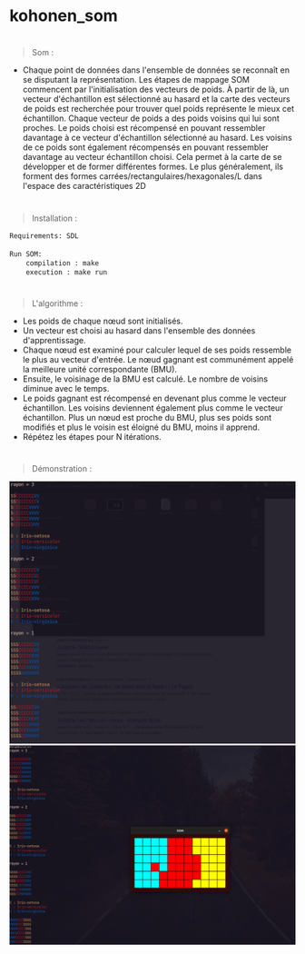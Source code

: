 # kohonen_som
#
> Som : 

* Chaque point de données dans l'ensemble de données se reconnaît en se disputant la représentation. 
Les étapes de mappage SOM commencent par l'initialisation des vecteurs de poids. 
À partir de là, un vecteur d'échantillon est sélectionné au hasard et la carte des vecteurs de poids est recherchée pour trouver quel poids représente le mieux cet échantillon. 
Chaque vecteur de poids a des poids voisins qui lui sont proches. Le poids choisi est récompensé en pouvant ressembler davantage à ce vecteur d'échantillon sélectionné au hasard. 
Les voisins de ce poids sont également récompensés en pouvant ressembler davantage au vecteur échantillon choisi. Cela permet à la carte de se développer et de former différentes formes. 
Le plus généralement, ils forment des formes carrées/rectangulaires/hexagonales/L dans l'espace des caractéristiques 2D

#    
> Installation :
    
    Requirements: SDL
    
    Run SOM:   
        compilation : make
        execution : make run 
#    

> L'algorithme : 

* Les poids de chaque nœud sont initialisés.
* Un vecteur est choisi au hasard dans l'ensemble des données d'apprentissage.
* Chaque nœud est examiné pour calculer lequel de ses poids ressemble le plus au vecteur d'entrée. Le nœud gagnant est communément appelé la meilleure unité correspondante (BMU).
* Ensuite, le voisinage de la BMU est calculé. Le nombre de voisins diminue avec le temps.
* Le poids gagnant est récompensé en devenant plus comme le vecteur échantillon. Les voisins deviennent également plus comme le vecteur échantillon. Plus un nœud est proche du BMU, plus ses poids sont modifiés et plus le voisin est éloigné du BMU, moins il apprend.
* Répétez les étapes pour N itérations.

#
> Démonstration :

![Alt Text](https://github.com/mir-ak/kohonen_som/blob/main/Som_classique/image_som.png)
![Alt Text](https://github.com/mir-ak/kohonen_som/blob/main/Som_version_Graphique_SDL/image_som.png)

